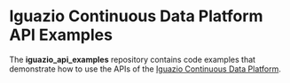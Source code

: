 # Iguazio Continuous Data Platform API Examples

The **iguazio_api_examples** repository contains code examples that demonstrate how to use the APIs of the [Iguazio Continuous Data Platform](https://www.iguazio.com).

